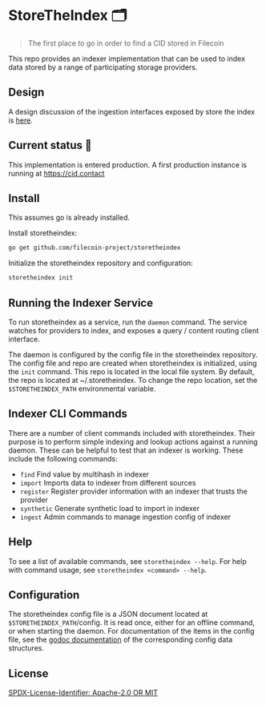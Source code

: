 StoreTheIndex 🗂️
=======================

> The first place to go in order to find a CID stored in Filecoin


This repo provides an indexer implementation that can be used to index data stored by a range of participating storage providers.

## Design

A design discussion of the ingestion interfaces exposed by store the index is [here](https://github.com/filecoin-project/storetheindex/blob/main/doc/ingest.md).

## Current status 🚧
This implementation is entered production. A first production instance is running at https://cid.contact

## Install
This assumes go is already installed.

Install storetheindex:
```sh
go get github.com/filecoin-project/storetheindex
```

Initialize the storetheindex repository and configuration:
```sh
storetheindex init
```


## Running the Indexer Service
To run storetheindex as a service, run the `daemon` command.  The service watches for providers to index, and exposes a query / content routing client interface.

The daemon is configured by the config file in the storetheindex repository.  The config file and repo are created when storetheindex is initialized, using the `init` command. This repo is located in the local file system. By default, the repo is located at ~/.storetheindex.  To change the repo location, set the `$STORETHEINDEX_PATH` environmental variable.

## Indexer CLI Commands

There are a number of client commands included with storetheindex.  Their purpose is to perform simple indexing and lookup actions against a running daemon.  These can be helpful to test that an indexer is working.  These include the following commands:

- `find` Find value by multihash in indexer
- `import` Imports data to indexer from different sources
- `register` Register provider information with an indexer that trusts the provider
- `synthetic` Generate synthetic load to import in indexer
- `ingest` Admin commands to manage ingestion config of indexer

## Help

To see a list of available commands, see `storetheindex --help`.  For help with command usage, see `storetheindex <command> --help`.


## Configuration

The storetheindex config file is a JSON document located at `$STORETHEINDEX_PATH`/config.  It is read once, either for an offline command, or when starting the daemon.  For documentation of the items in the config file, see the [godoc documentation](https://pkg.go.dev/github.com/filecoin-project/storetheindex/config) of the corresponding config data structures.


## License
[SPDX-License-Identifier: Apache-2.0 OR MIT](LICENSE.md)
